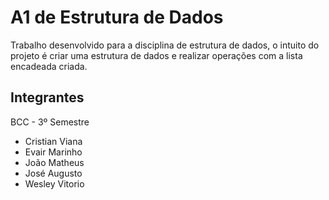 # A1 de Estrutura de Dados
Trabalho desenvolvido para a disciplina de estrutura de dados, o intuito do projeto é criar uma estrutura de dados e realizar operações com a lista encadeada criada. 

## Integrantes
BCC - 3º Semestre

+ Cristian Viana
+ Evair Marinho
+ João Matheus
+ José Augusto
+ Wesley Vitorio